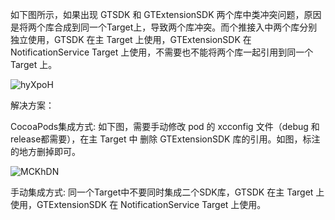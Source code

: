 如下图所示，如果出现 GTSDK 和 GTExtensionSDK 两个库中类冲突问题，原因是将两个库合成到同一个Target上，导致两个库冲突。而个推接入中两个库分别独立使用，GTSDK 在主 Target 上使用，GTExtensionSDK 在 NotificationService Target 上使用，不需要也不能将两个库一起引用到同一个 Target 上。

![hyXpoH](https://gitee.com/threecornerstones/ThreeCornerstones_Pic/raw/master/uPic/hyXpoH.png)

解决方案：

CocoaPods集成方式: 如下图，需要手动修改 pod 的 xcconfig 文件（debug 和release都需要），在主 Target 中 删除 GTExtensionSDK 库的引用。如图，标注的地方删掉即可。

![MCKhDN](https://gitee.com/threecornerstones/ThreeCornerstones_Pic/raw/master/uPic/MCKhDN.png)

手动集成方式: 同一个Target中不要同时集成二个SDK库，GTSDK 在主 Target 上使用，GTExtensionSDK 在 NotificationService Target 上使用。